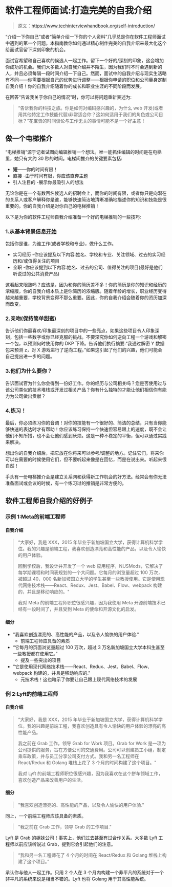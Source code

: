 # 软件工程师面试:打造完美的自我介绍

> 原文：<https://www.techinterviewhandbook.org/self-introduction/>



“介绍一下你自己”或者“简单介绍一下你的个人资料”几乎总是你在软件工程师面试中遇到的第一个问题。本指南教你如何通过精心制作完美的自我介绍来最大化这个给面试官留下深刻印象的机会。

面试官希望和自己喜欢的候选人一起工作。留下一个好的/深刻的印象，这会增加你成功的机会。我们大多数人对自我介绍并不陌生，因为我们时不时会遇到新的人，并且必须每隔一段时间介绍一下自己。然而，面试中的自我介绍与现实生活略有不同——你需要根据自己的优势进行调整——根据你申请的职位和公司量身定制自我介绍！你的自我介绍随着你的成长和职业生涯的不同阶段而发展。

在回答“告诉我关于你自己的情况”时，你可以将问题重新表述为:

> “告诉我你的科技之旅。你是如何对编码感兴趣的，为什么 web 开发(或者用其他特定工作技能代替)非常适合你？这如何适用于我们的角色或公司目标？”花宝贵的时间谈论与工作无关的事情可能不是一个好主意！

## 做一个电梯推介[](#make-an-elevator-pitch "Direct link to heading")

“电梯推销”源于记者试图向编辑推销一个想法。唯一能抓住编辑的时间是在电梯里，她只有大约 30 秒的时间。电梯间推介的关键要素包括:

*   **短**——你的时间有限！
*   直接 -由于时间有限，你应该直奔主题
*   引人注目的 -展示你最吸引人的想法

无论你是在一个有数百名候选人的招聘会上，而你的时间有限，或者你只是向潜在的关系人或客户解释你是谁，能够快速简洁地清晰准确地描述你的知识和技能是很重要的。你的自我介绍是对你自己的电梯推销！

以下是为你的软件工程师自我介绍准备一个好的电梯推销的一些技巧:

### 1.从基本背景信息[开始](#1-start-with-basic-background-information "Direct link to heading")

包括你是谁，为谁工作(或者学校和专业)，做什么工作。

*   实习经历 -你应该提及以下内容:姓名、学校和专业、关注领域、过去的实习经历和/或值得关注的项目
*   全职 -你应该提到以下内容:姓名、过去的公司、值得关注的项目(最好是他们听说过的公共消费产品)

这看起来眼熟吗？应该是，因为和你的简历差不多！你的简历是你的知识和经历的浓缩版，你的自我介绍本质上是你简历的浓缩版。随着年龄的增长，职业经历变得越来越重要，学校背景变得不那么重要。因此，你的自我介绍会随着你的资历加深而改变。

### 2.亲吻(保持简单甜蜜)[](#2-kiss-keep-it-simple-and-sweet "Direct link to heading")

告诉他们你最喜欢/印象最深刻的项目中的一些亮点，如果这些项目令人印象深刻，包括一些数字或你已经克服的挑战。不要深究你如何逆向工程一个游戏和解密一个包，以预测何时使用你的 DKP 下降。告诉他们执行摘要:“我通过解密 Y 数据包来预测 z，对 X 游戏进行了逆向工程。”如果这引起了他们的兴趣，他们可能会自己提出进一步的问题。

### 3.他们为什么要你？[](#3-why-do-they-want-you "Direct link to heading")

告诉面试官为什么你会得到一份好工作。你的经历与公司相关吗？您是否使用过与该公司类似的技术堆栈或开发过相关产品？你有什么独特的才能让他们相信你有能力为公司做出贡献？

### 4.练习！[](#4-practice "Direct link to heading")

最后，你必须练习你的音调！对你的技能有一个很好的、简洁的总结，只有当你能够快速的表达时才有帮助！你应该练习保持一个快速但容易跟上的速度，既不会让他们不知所措，也不会让他们感到厌烦。这是一种不稳定的平衡，但可以通过实践来解决。

想出你的自我介绍后，把它放在你将来可以参考/调整的地方。记住它们，将来你可以在需要的时候使用它们，但不要听起来像是在回忆，而是在说出来。听起来很自然！

手头有一份电梯推介会是建立关系网和获得新工作机会的好方法。经常会有你无法准备面试或会议的时候，有一个练习过的推销是非常方便的。

## 软件工程师自我介绍的好例子[](#good-examples-of-software-engineer-self-introductions "Direct link to heading")

### 示例 1:Meta的前端工程师

#### 自我介绍[](#self-introduction "Direct link to heading")

> “大家好，我是 XXX，2015 年毕业于新加坡国立大学，获得计算机科学学位。我的兴趣是前端工程，我喜欢创造漂亮和高性能的产品，以及令人愉快的用户体验。
> 
> 回到学校后，我设计并开发了一个 web 应用程序，NUSMods，它解决了每学期课程和时间表规划的一个大问题。它每月的浏览量超过 100 万次，被超过 40，000 名新加坡国立大学的学生甚至一些教授使用。它是使用现代网络技术栈——React、Redux、Jest、Babel、Flow、webpack 构建的，并且是移动响应的。"
> 
> 我对 Meta 的前端工程师职位很感兴趣，因为我使用 Meta 开源前端技术已经有一段时间了，并且受到 Meta 的使命和开源文化的启发。

#### 细分[](#breakdown "Direct link to heading")

*   "我喜欢创造漂亮的、高性能的产品，以及令人愉快的用户体验."
    *   前端工程师应具备的素质
*   “它每月的页面浏览量超过 100 万次，超过 3 万名新加坡国立大学本科生甚至一些教授都在使用它。”
    *   提及一些突出的项目
*   "它是使用现代网络技术栈——React、Redux、Jest、Babel、Flow、webpack 构建的，并且是移动响应的."
    *   元技术栈！这也暗示了你要让自己跟上现代网络技术的发展

### 例 2:Lyft的前端工程师

#### 自我介绍[](#self-introduction-1 "Direct link to heading")

> “大家好，我是 XXX，2015 年毕业于新加坡国立大学，获得计算机科学学位。我的兴趣是前端工程，我喜欢创造具有令人愉快的用户体验的漂亮的高性能产品。
> 
> 我之前在 Grab 工作，领导 Grab for Work 项目。Grab for Work 是一项为公司提供的服务，旨在方便公司的交通费用。公司可以创建员工小组，制定乘车政策，并与员工分享公司支付方式。我和另一名工程师在 React/Redux 和 Golang 堆栈上花了 3 个月的时间构建了这个项目。"
> 
> 我对 Lyft 的前端工程师职位很感兴趣，因为我喜欢在这个拼车领域工作，喜欢创造产品来改善用户的生活。

#### 细分[](#breakdown-1 "Direct link to heading")

> "我喜欢创造漂亮的、高性能的产品，以及令人愉快的用户体验."

同上，一个前端工程师应该具备的素质。

> "我之前在 Grab 工作，领导 Grab 的工作项目."

Lyft 是 Grab 的姐妹公司！事实上，他们过去甚至有过合作关系。大多数 Lyft 工程师以前应该听说过 Grab，提到它会引起他们的注意。

> “我和另一名工程师花了 4 个月的时间在 React/Redux 和 Golang 堆栈上构建了这个项目。”

承认你与他人一起工作。只用 2 个人在 3 个月内构建一个非平凡的系统对于一个非平凡的系统来说是相当不错的。Lyft 也将 Golang 用于其高性能系统。

